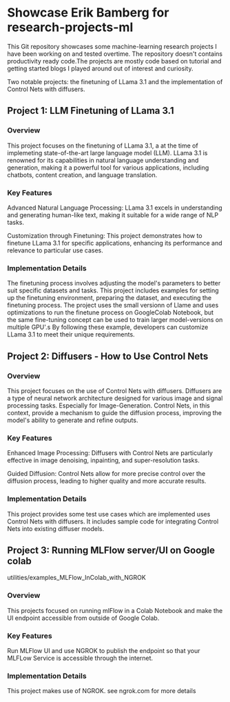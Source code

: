 # Showcase Erik Bamberg for research-projects-ml

This Git repository showcases some machine-learning research projects I have been working on and tested overtime.
The repository doesn't contains productivity ready code.The projects are mostly code based on tutorial and getting started blogs I played around out of interest and curiosity.

Two notable projects: the finetuning of LLama 3.1 and the implementation of Control Nets with diffusers.


## Project 1: LLM Finetuning of LLama 3.1
### Overview
This project focuses on the finetuning of LLama 3.1, a at the time of implemeting state-of-the-art large language model (LLM). LLama 3.1 is renowned for its capabilities in natural language understanding and generation, making it a powerful tool for various applications, including chatbots, content creation, and language translation.

### Key Features
Advanced Natural Language Processing: LLama 3.1 excels in understanding and generating human-like text, making it suitable for a wide range of NLP tasks.

Customization through Finetuning: This project demonstrates how to finetune LLama 3.1 for specific applications, enhancing its performance and relevance to particular use cases.

### Implementation Details
The finetuning process involves adjusting the model's parameters to better suit specific datasets and tasks. This project includes examples for setting up the finetuning environment, preparing the dataset, and executing the finetuning process. 
The project uses the small versionn of Llame and uses optimizations to run the finetune process on GoogleColab Notebook, but the same fine-tuning concept can be used to train larger model-versions on multiple GPU'.s 
By following these example, developers can customize LLama 3.1 to meet their unique requirements.

## Project 2: Diffusers - How to Use Control Nets
### Overview
This project focuses on the use of Control Nets with diffusers. Diffusers are a type of neural network architecture designed for various image and signal processing tasks. Especially for Image-Generation. Control Nets, in this context, provide a mechanism to guide the diffusion process, improving the model's ability to generate and refine outputs.

### Key Features
Enhanced Image Processing: Diffusers with Control Nets are particularly effective in image denoising, inpainting, and super-resolution tasks.

Guided Diffusion: Control Nets allow for more precise control over the diffusion process, leading to higher quality and more accurate results.

### Implementation Details
This project provides some test use cases which are implemented uses Control Nets with diffusers. It includes sample code for integrating Control Nets into existing diffuser models.

## Project 3: Running MLFlow server/UI on Google colab
utilities/examples_MLFlow_InColab_with_NGROK
### Overview
This projects focused on running mlFlow in a Colab Notebook and make the UI endpoint accessible from outside of Google Colab.

### Key Features
Run MLFlow UI and use NGROK to publish the endpoint so that your MLFLow Service is accessible through the internet.

###  Implementation Details
This project makes use of NGROK. see  ngrok.com for more details



